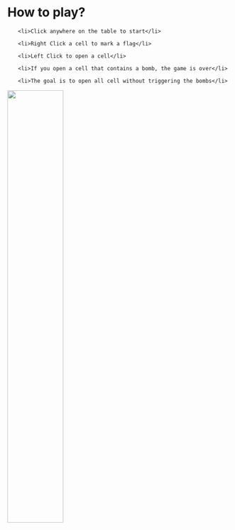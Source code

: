 <h1>How to play?</h1>


<ul>
    
    <li>Click anywhere on the table to start</li>

    <li>Right Click a cell to mark a flag</li>

    <li>Left Click to open a cell</li>

    <li>If you open a cell that contains a bomb, the game is over</li>

    <li>The goal is to open all cell without triggering the bombs</li>

</ul>



<img width="50%" src="https://user-images.githubusercontent.com/31153286/135821231-336a3f30-8cc5-4574-b504-8fcff7a7452a.png"/>

